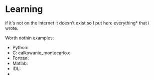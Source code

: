 # Learning
if it's not on the internet it doesn't exist so I put here everything* that i wrote.

Worth nothin examples:
* Python: 
* C: calkowanie_montecarlo.c
* Fortran: 
* Matlab:
* IDL:
* 

